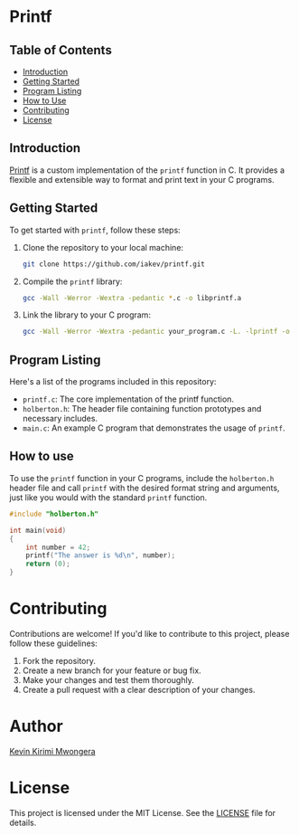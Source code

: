 # Printf

## Table of Contents
- [Introduction](#introduction)
- [Getting Started](#getting-started)
- [Program Listing](#program-listing)
- [How to Use](#how-to-use)
- [Contributing](#contributing)
- [License](#license)

## Introduction
[Printf](https://github.com/iakev/printf) is a custom implementation of the `printf` function in C. It provides a flexible and extensible way to format and print text in your C programs.

## Getting Started
To get started with `printf`, follow these steps:

1. Clone the repository to your local machine:

   ```bash
   git clone https://github.com/iakev/printf.git
   ```
2. Compile the `printf` library:

   ```bash
   gcc -Wall -Werror -Wextra -pedantic *.c -o libprintf.a
   ````

3. Link the library to your C program:

   ```bash
   gcc -Wall -Werror -Wextra -pedantic your_program.c -L. -lprintf -o your_program
   ```

## Program Listing

Here's a list of the programs included in this repository:

- `printf.c`: The core implementation of the printf function.
- `holberton.h`: The header file containing function prototypes and necessary includes.
- `main.c`: An example C program that demonstrates the usage of `printf`.
  


## How to use

To use the `printf` function in your C programs, include the `holberton.h` header file and call `printf` with the desired format string and arguments, just like you would with the standard `printf` function.

```c
#include "holberton.h"

int main(void)
{
    int number = 42;
    printf("The answer is %d\n", number);
    return (0);
}
```

# Contributing

Contributions are welcome! If you'd like to contribute to this project, please follow these guidelines:

1. Fork the repository.
2. Create a new branch for your feature or bug fix.
3. Make your changes and test them thoroughly.
4. Create a pull request with a clear description of your changes.

# Author

[Kevin Kirimi Mwongera](kirimikmwongera@gmail.com)


# License

This project is licensed under the MIT License. See the [LICENSE](LICENSE) file for details.

